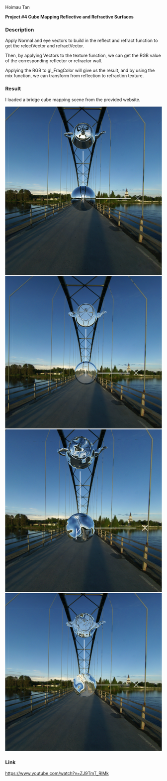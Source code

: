 Hoimau Tan

**Project #4 Cube Mapping Reflective and Refractive Surfaces**

### **Description**

Apply Normal and eye vectors to build in the reflect and refract function to get the relectVector and refractVector. 

Then, by applying Vectors to the texture function, we can get the RGB value of the corresponding reflector or refractor wall.

Applying the RGB to gl_FragColor will give us the result, and by using the mix function, we can transform from reflection to refraction texture.

### **Result**

I loaded a bridge cube mapping scene from the provided website.

![Relection](image/image.png)
![Relection](image/image1.png)
![Relection](image/image2.png)
![Relection](image/image3.png)

### **Link**

https://www.youtube.com/watch?v=ZJ9TmT_RlMk
